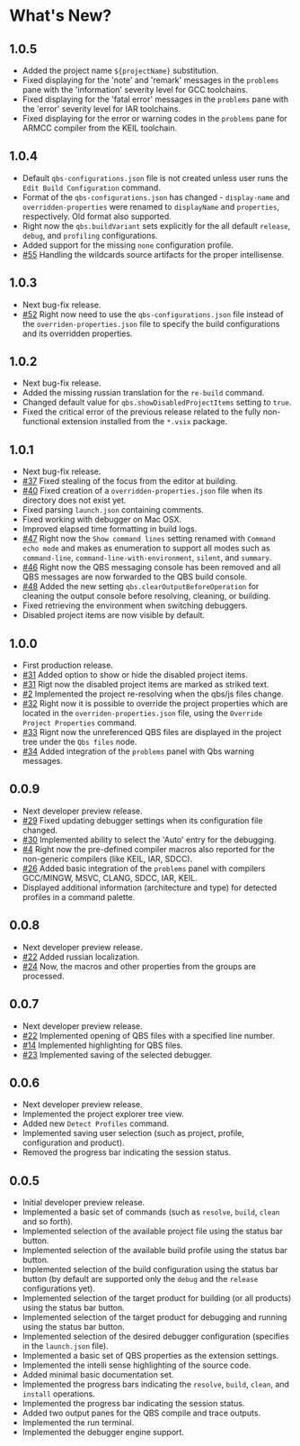 # What's New?

## 1.0.5

- Added the project name `${projectName}` substitution.
- Fixed displaying for the 'note' and 'remark' messages in the `problems`
pane with the 'information' severity level for GCC toolchains.
- Fixed displaying for the 'fatal error' messages in the `problems`
pane with the 'error' severity level for IAR toolchains.
- Fixed displaying for the error or warning codes in the `problems`
pane for ARMCC compiler from the KEIL toolchain.

## 1.0.4
- Default `qbs-configurations.json` file is not created unless user runs
the `Edit Build Configuration` command.
- Format of the `qbs-configurations.json` has changed - `display-name` and
`overridden-properties` were renamed to `displayName` and `properties`,
  respectively. Old format also supported.
- Right now the `qbs.buildVariant` sets explicitly for the all default
`release`, `debug`, and `profiling` configurations.
- Added support for the missing `none` configuration profile.
- [#55](https://github.com/denis-shienkov/vscode-qbs/issues/55)
Handling the wildcards source artifacts for the proper intellisense.

## 1.0.3

- Next bug-fix release.
- [#52](https://github.com/denis-shienkov/vscode-qbs/issues/52)
Right now need to use the `qbs-configurations.json` file instead
of the `overriden-properties.json` file to specify the build
configurations and its overridden properties.

## 1.0.2

- Next bug-fix release.
- Added the missing russian translation for the `re-build` command.
- Changed default value for `qbs.showDisabledProjectItems` setting
to `true`.
- Fixed the critical error of the previous release related to the
fully non-functional extension installed from the `*.vsix` package.

## 1.0.1

- Next bug-fix release.
- [#37](https://github.com/denis-shienkov/vscode-qbs/issues/37)
Fixed stealing of the focus from the editor at building.
- [#40](https://github.com/denis-shienkov/vscode-qbs/issues/40)
Fixed creation of a `overridden-properties.json` file when its
directory does not exist yet.
- Fixed parsing `launch.json` containing comments.
- Fixed working with debugger on Mac OSX.
- Improved elapsed time formatting in build logs.
- [#47](https://github.com/denis-shienkov/vscode-qbs/issues/47)
Right now the `Show command lines` setting renamed with `Command
echo mode` and makes as enumeration to support all modes such as
`command-line`, `command-line-with-environment`, `silent`, and
`summary`.
- [#46](https://github.com/denis-shienkov/vscode-qbs/issues/46)
Right now the QBS messaging console has been removed and all QBS
messages are now forwarded to the QBS build console.
- [#48](https://github.com/denis-shienkov/vscode-qbs/issues/48)
Added the new setting `qbs.clearOutputBeforeOperation` for cleaning
the output console before resolving, cleaning, or building.
- Fixed retrieving the environment when switching debuggers.
- Disabled project items are now visible by default.

## 1.0.0

- First production release.
- [#31](https://github.com/denis-shienkov/vscode-qbs/issues/31)
Added option to show or hide the disabled project items.
- [#31](https://github.com/denis-shienkov/vscode-qbs/issues/31)
Rigt now the disabled project items are marked as striked text.
- [#2](https://github.com/denis-shienkov/vscode-qbs/issues/2)
Implemented the project re-resolving when the qbs/js files change.
- [#32](https://github.com/denis-shienkov/vscode-qbs/issues/32)
Right now it is possible to override the project properties which
are located in the `overriden-properties.json` file,  using the
`Override Project Properties` command.
- [#33](https://github.com/denis-shienkov/vscode-qbs/issues/33)
Rignt now the unreferenced QBS files are displayed in the project
tree under the `Qbs files` node.
- [#34](https://github.com/denis-shienkov/vscode-qbs/issues/34)
Added integration of the `problems` panel with Qbs warning messages.

## 0.0.9

- Next developer preview release.
- [#29](https://github.com/denis-shienkov/vscode-qbs/issues/29)
Fixed updating debugger settings when its configuration file changed.
- [#30](https://github.com/denis-shienkov/vscode-qbs/issues/30)
Implemented ability to select the 'Auto' entry for the debugging.
- [#4](https://github.com/denis-shienkov/vscode-qbs/issues/4)
Right now the pre-defined compiler macros also reported for the
non-generic compilers (like KEIL, IAR, SDCC).
- [#26](https://github.com/denis-shienkov/vscode-qbs/issues/26)
Added basic integration of the `problems` panel with compilers
GCC/MINGW, MSVC, CLANG, SDCC, IAR, KEIL.
- Displayed additional information (architecture and type) for
detected profiles in a command palette.

## 0.0.8

- Next developer preview release.
- [#22](https://github.com/denis-shienkov/vscode-qbs/issues/22)
Added russian localization.
- [#24](https://github.com/denis-shienkov/vscode-qbs/issues/24)
Now, the macros and other properties from the groups are processed.

## 0.0.7

- Next developer preview release.
- [#22](https://github.com/denis-shienkov/vscode-qbs/issues/22)
Implemented opening of QBS files with a specified line number.
- [#14](https://github.com/denis-shienkov/vscode-qbs/issues/14)
Implemented highlighting for QBS files.
- [#23](https://github.com/denis-shienkov/vscode-qbs/issues/23)
Implemented saving of the selected debugger.

## 0.0.6

- Next developer preview release.
- Implemented the project explorer tree view.
- Added new `Detect Profiles` command.
- Implemented saving user selection (such as project, profile,
configuration and product).
- Removed the progress bar indicating the session status.

## 0.0.5

- Initial developer preview release.
- Implemented a basic set of commands (such as `resolve`, `build`,
`clean` and so forth).
- Implemented selection of the available project file using the
status bar button.
- Implemented selection of the available build profile using the
status bar button.
- Implemented selection of the build configuration using the
status bar button (by default are supported only the `debug` and
the `release` configurations yet).
- Implemented selection of the target product for building (or all
products) using the status bar button.
- Implemented selection of the target product for debugging and
running using the status bar button.
- Implemented selection of the desired debugger configuration
(specifies in the `launch.json` file).
- Implemented a basic set of QBS properties as the extension settings.
- Implemented the intelli sense highlighting of the source code.
- Added minimal basic documentation set.
- Implemented the progress bars indicating the `resolve`, `build`,
`clean`, and `install` operations.
- Implemented the progress bar indicating the session status.
- Added two output panes for the QBS compile and trace outputs.
- Implemented the run terminal.
- Implemented the debugger engine support.
